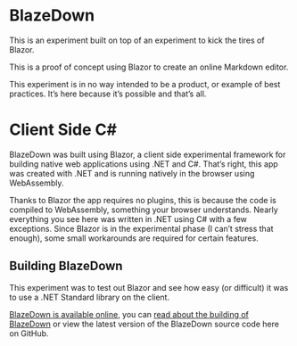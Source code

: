 # BlazeDown

This is an experiment built on top of an experiment to kick the tires of Blazor.

This is a proof of concept using Blazor to create an online Markdown editor.

This experiment is in no way intended to be a product, or example of best practices. It’s here because it’s possible and that’s all.

# Client Side C# #

BlazeDown was built using Blazor, a client side experimental framework for building native web applications using .NET and C#. That’s right, this app was created with .NET and is running natively in the browser using WebAssembly.

Thanks to Blazor the app requires no plugins, this is because the code is compiled to WebAssembly, something your browser understands. Nearly everything you see here was written in .NET using C# with a few exceptions. Since Blazor is in the experimental phase (I can’t stress that enough), some small workarounds are required for certain features.

## Building BlazeDown

This experiment was to test out Blazor and see how easy (or difficult) it was to use a .NET Standard library on the client. 

[BlazeDown is available online](http://edcharbeneau.com/BlazeDown/), you can [read about the building of BlazeDown](http://edcharbeneau.com/blazedown-with-blazor/) or view the latest version of the BlazeDown source code here on GitHub.